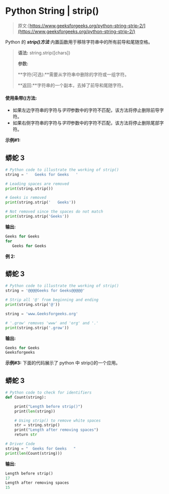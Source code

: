 # Python String | strip()

> 原文:[https://www.geeksforgeeks.org/python-string-strip-2/](https://www.geeksforgeeks.org/python-string-strip-2/)

Python 的 ***strip()方法*** 内置函数用于移除字符串中的所有前导和尾随空格。

> **语法:** string.strip([chars])
> 
> **参数:**
> 
> **字符(可选):**需要从字符串中删除的字符或一组字符。
> 
> **返回:**字符串的一个副本，去掉了前导和尾随字符。

#### 使用条带()方法:

*   如果左边字符串的字符与*字符*参数中的字符不匹配，该方法将停止删除前导字符。
*   如果右侧字符串的字符与*字符*参数中的字符不匹配，该方法将停止删除尾部字符。

**示例#1:**

## 蟒蛇 3

```py
# Python code to illustrate the working of strip()
string = '   Geeks for Geeks   '

# Leading spaces are removed
print(string.strip())

# Geeks is removed
print(string.strip('   Geeks'))

# Not removed since the spaces do not match
print(string.strip('Geeks'))
```

**输出:**

```py
Geeks for Geeks
for
   Geeks for Geeks   
```

**例 2:**

## 蟒蛇 3

```py
# Python code to illustrate the working of strip()
string = '@@@@Geeks for Geeks@@@@@'

# Strip all '@' from beginning and ending
print(string.strip('@'))

string = 'www.Geeksforgeeks.org'

# '.grow' removes 'www' and 'org' and '.'
print(string.strip('.grow'))
```

**输出:**

```py
Geeks for Geeks
Geeksforgeeks
```

**示例#3:**
下面的代码展示了 python 中 strip()的一个应用。

## 蟒蛇 3

```py
# Python code to check for identifiers
def Count(string):

    print("Length before strip()")
    print(len(string))

    # Using strip() to remove white spaces
    str = string.strip()
    print("Length after removing spaces")
    return str

# Driver Code
string = "  Geeks for Geeks   "
print(len(Count(string)))
```

**输出:**

```py
Length before strip()
17
Length after removing spaces
15
```